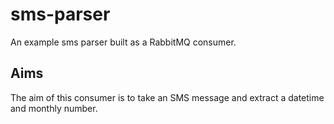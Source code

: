 # sms-parser
An example sms parser built as a RabbitMQ consumer.
## Aims
The aim of this consumer is to take an SMS message and extract a datetime and monthly number.
